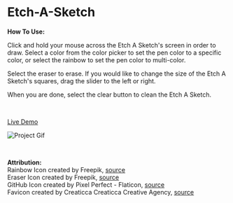 # Etch-A-Sketch

**How To Use:**

Click and hold your mouse across the Etch A Sketch's screen in order to draw. Select a color from the color picker to set the pen color to a specific color, or select the rainbow to set the pen color to multi-color.  

Select the eraser to erase. If you would like to change the size of the Etch A Sketch's squares, drag the slider to the left or right.

When you are done, select the clear button to clean the Etch A Sketch.  

<br />

[Live Demo](https://andrealeah.github.io/Etch-A-Sketch/)

![Project Gif](https://media.giphy.com/media/tMuOoiDrWzQlvRD4aS/giphy.gif)

<br />

**Attribution:**  
Rainbow Icon created by Freepik, [source](https://www.flaticon.com/free-icons/rainbow)  
Eraser Icon created by Freepik, [source](https://www.flaticon.com/free-icons/eraser")  
GitHub Icon created by Pixel Perfect - Flaticon, [source](https://www.flaticon.com/free-icons/github)  
Favicon created by Creaticca Creaticca Creative Agency, [source](https://www.flaticon.com/free-icons/draw)
